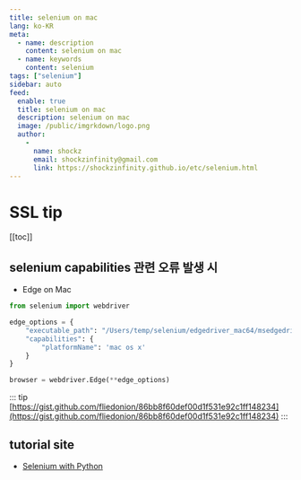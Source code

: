 ```yaml
---
title: selenium on mac
lang: ko-KR
meta:
  - name: description
    content: selenium on mac
  - name: keywords
    content: selenium
tags: ["selenium"]
sidebar: auto
feed:
  enable: true
  title: selenium on mac
  description: selenium on mac
  image: /public/imgrkdown/logo.png
  author:
    -
      name: shockz
      email: shockzinfinity@gmail.com
      link: https://shockzinfinity.github.io/etc/selenium.html
---
```


# SSL tip

<TagLinks />

[[toc]]

## selenium capabilities 관련 오류 발생 시

- Edge on Mac
```python
from selenium import webdriver

edge_options = {
    "executable_path": "/Users/temp/selenium/edgedriver_mac64/msedgedriver",
    "capabilities": {
        "platformName": 'mac os x'
    }
}

browser = webdriver.Edge(**edge_options)
```
::: tip
[https://gist.github.com/fliedonion/86bb8f60def00d1f531e92c1ff148234](https://gist.github.com/fliedonion/86bb8f60def00d1f531e92c1ff148234)
:::

## tutorial site

- [Selenium with Python](https://selenium-python.readthedocs.io/)
